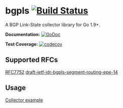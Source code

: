 # bgpls [![Build Status](https://travis-ci.org/jwhited/bgpls.svg?branch=master)](https://travis-ci.org/jwhited/bgpls)
A BGP Link-State collector library for Go 1.9+.

**Documentation:** [![GoDoc](https://godoc.org/github.com/jwhited/bgpls?status.svg)](https://godoc.org/github.com/jwhited/bgpls)

**Test Coverage:** [![codecov](https://codecov.io/gh/jwhited/bgpls/branch/master/graph/badge.svg)](https://codecov.io/gh/jwhited/bgpls)

## Supported RFCs
[RFC7752](https://tools.ietf.org/html/rfc7752)
[draft-ietf-idr-bgpls-segment-routing-epe-14](https://tools.ietf.org/html/draft-ietf-idr-bgpls-segment-routing-epe-14)

## Usage
[Collector example](https://godoc.org/github.com/jwhited/bgpls/#example-Collector)
